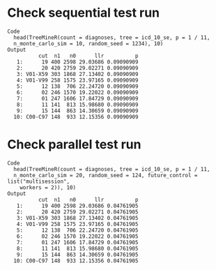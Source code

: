# Check sequential test run

    Code
      head(TreeMineR(count = diagnoses, tree = icd_10_se, p = 1 / 11,
      n_monte_carlo_sim = 10, random_seed = 1234), 10)
    Output
              cut  n1   n0      llr          p
       1:      19 400 2598 29.03686 0.09090909
       2:      20 420 2759 29.02271 0.09090909
       3: V01-X59 303 1868 27.13402 0.09090909
       4: V01-V99 258 1575 23.97165 0.09090909
       5:      12 138  706 22.24720 0.09090909
       6:      02 246 1570 19.22022 0.09090909
       7:      01 247 1606 17.84729 0.09090909
       8:      11 141  813 15.98680 0.09090909
       9:      15 144  863 14.30659 0.09090909
      10: C00-C97 148  933 12.15356 0.09090909

# Check parallel test run

    Code
      head(TreeMineR(count = diagnoses, tree = icd_10_se, p = 1 / 11,
      n_monte_carlo_sim = 20, random_seed = 124, future_control = list("multisession",
        workers = 2)), 10)
    Output
              cut  n1   n0      llr          p
       1:      19 400 2598 29.03686 0.04761905
       2:      20 420 2759 29.02271 0.04761905
       3: V01-X59 303 1868 27.13402 0.04761905
       4: V01-V99 258 1575 23.97165 0.04761905
       5:      12 138  706 22.24720 0.04761905
       6:      02 246 1570 19.22022 0.04761905
       7:      01 247 1606 17.84729 0.04761905
       8:      11 141  813 15.98680 0.04761905
       9:      15 144  863 14.30659 0.04761905
      10: C00-C97 148  933 12.15356 0.04761905

